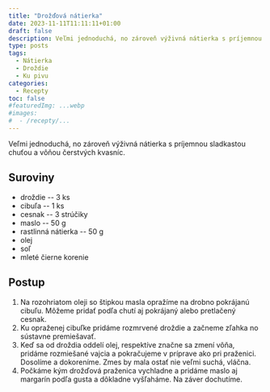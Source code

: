 ```yaml
---
title: "Drožďová nátierka"
date: 2023-11-11T11:11:11+01:00
draft: false
description: Veľmi jednoduchá, no zároveň výživná nátierka s príjemnou sladkastou chuťou a vôňou čerstvých kvasníc.
type: posts
tags:
  - Nátierka
  - Droždie
  - Ku pivu
categories:
  - Recepty
toc: false
#featuredImg: ...webp
#images:
#  - /recepty/...
---
```


Veľmi jednoduchá, no zároveň výživná nátierka s príjemnou sladkastou chuťou a vôňou čerstvých kvasníc.

## Suroviny

- droždie -- 3 ks
- cibuľa -- 1 ks
- cesnak -- 3 strúčiky
- maslo -- 50 g
- rastlinná nátierka -- 50 g
- olej
- soľ
- mleté čierne korenie

## Postup

1. Na rozohriatom oleji so štipkou masla opražíme na drobno pokrájanú cibuľu. Môžeme pridať podľa chutí aj pokrájaný alebo pretlačený cesnak.
2. Ku opraženej cibuľke pridáme rozmrvené droždie a začneme zľahka no sústavne premiešavať.
3. Keď sa od droždia oddelí olej, respektíve značne sa zmení vôňa, pridáme rozmiešané vajcia a pokračujeme v príprave ako pri praženici. Dosolíme a dokoreníme. Zmes by mala ostať nie veľmi suchá, vláčna.
4. Počkáme kým drožďová praženica vychladne a pridáme maslo aj margarín podľa gusta a dôkladne vyšľaháme. Na záver dochutíme.